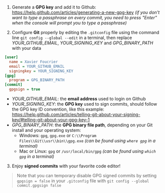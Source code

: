 1. Generate a **GPG key** and add it to Github: https://help.github.com/articles/generating-a-new-gpg-key
_(if you don't want to type a passphrase on every commit, you need to press "Enter" when the console will prompt you to type a passphrase)_

2. Configure **Git** properly by editing the `.gitconfig` file using the command line `git config --global --edit` in a terminal, then replace _YOUR_GITHUB_EMAIL_, _YOUR_SIGNING_KEY_ and _GPG_BINARY_PATH_ with your data

```ini
[user]
  name = Xavier Foucrier
  email = YOUR_GITHUB_EMAIL
  signingkey = YOUR_SIGNING_KEY
[gpg]
  program = GPG_BINARY_PATH
[commit]
  gpgsign = true
```

- _YOUR_GITHUB_EMAIL_: the **email address** used to login on Github
- _YOUR_SIGNING_KEY_: the **GPG key** used to sign commits, should follow the GPG key ID convention, like this example: https://help.github.com/articles/telling-git-about-your-signing-key/#telling-git-about-your-gpg-key-1
- _GPG_BINARY_PATH_: the **GPG binary file path**, depending on your Git install and your operating system:
  - Windows: `gpg`, `gpg.exe` or `C:\\Program Files\\Git\\usr\\bin\\gpg.exe` _(can be found using `where gpg` in a terminal)_
  - Mac or Linux: `gpg` or `/usr/local/bin/gpg` _(can be found using `which gpg` in a terminal)_

3. Enjoy **signed commits** with your favorite code editor!

> Note that you can temporary disable GPG signed commits by setting `gpgsign = false` in your `.gitconfig` file with `git config --global commit.gpgsign false`
